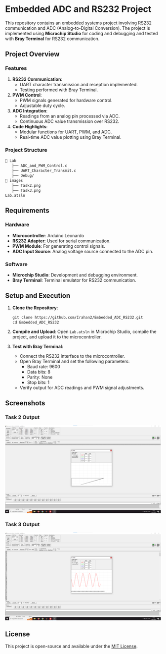 # Embedded ADC and RS232 Project

This repository contains an embedded systems project involving RS232 communication and ADC (Analog-to-Digital Conversion). The project is implemented using **Microchip Studio** for coding and debugging and tested with **Bray Terminal** for RS232 communication.

## Project Overview

### Features
1. **RS232 Communication**:
   - UART character transmission and reception implemented.
   - Testing performed with Bray Terminal.
2. **PWM Control**:
   - PWM signals generated for hardware control.
   - Adjustable duty cycle.
3. **ADC Integration**:
   - Readings from an analog pin processed via ADC.
   - Continuous ADC value transmission over RS232.
4. **Code Highlights**:
   - Modular functions for UART, PWM, and ADC.
   - Real-time ADC value plotting using Bray Terminal.

### Project Structure
```
📁 Lab
   ├── ADC_and_PWM_Control.c       
   ├── UART_Character_Transmit.c   
   ├── Debug/                      
📁 images
   ├── Task2.png                   
   ├── Task3.png                   
Lab.atsln                          
```

## Requirements

### Hardware
- **Microcontroller**: Arduino Leonardo
- **RS232 Adapter**: Used for serial communication.
- **PWM Module**: For generating control signals.
- **ADC Input Source**: Analog voltage source connected to the ADC pin.

### Software
- **Microchip Studio**: Development and debugging environment.
- **Bray Terminal**: Terminal emulator for RS232 communication.

## Setup and Execution

1. **Clone the Repository**:
   ```
   git clone https://github.com/Irahan2/Embedded_ADC_RS232.git
   cd Embedded_ADC_RS232
   ```

2. **Compile and Upload**:
   Open `Lab.atsln` in Microchip Studio, compile the project, and upload it to the microcontroller.

3. **Test with Bray Terminal**:
   - Connect the RS232 interface to the microcontroller.
   - Open Bray Terminal and set the following parameters:
     - Baud rate: 9600
     - Data bits: 8
     - Parity: None
     - Stop bits: 1
   - Verify output for ADC readings and PWM signal adjustments.

## Screenshots
### Task 2 Output
![Task 2 Output](images/Task2.png)

### Task 3 Output
![Task 3 Output](images/Task3.png)

## License
This project is open-source and available under the [MIT License](LICENSE).



